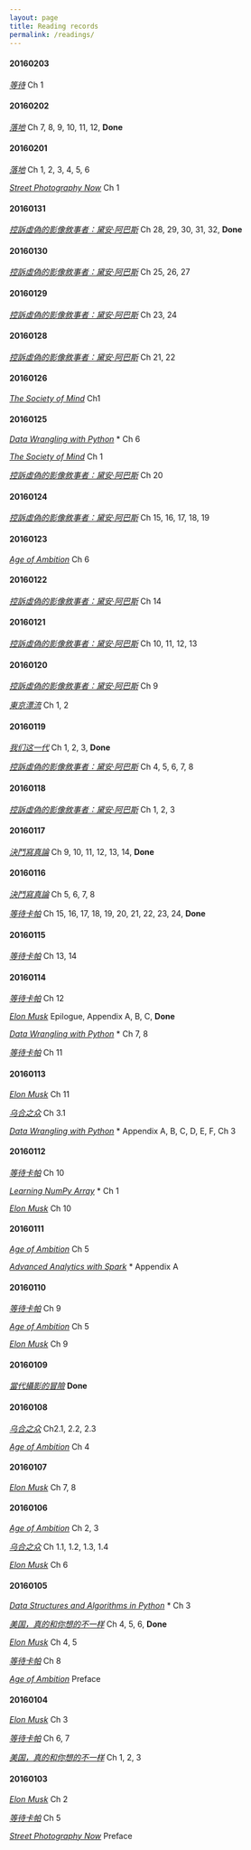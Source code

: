 ```yaml
---
layout: page
title: Reading records
permalink: /readings/
---
```


#### 20160203

[_等待_](http://book.douban.com/subject/1547677/)
	Ch 1

#### 20160202

[_落地_](http://book.douban.com/subject/10546083/)
	Ch 7, 8, 9, 10, 11, 12, __Done__

#### 20160201

[_落地_](http://book.douban.com/subject/10546083/)
	Ch 1, 2, 3, 4, 5, 6

[_Street Photography Now_](http://book.douban.com/subject/5279388/)
	Ch 1

#### 20160131

[_控訴虛偽的影像敘事者：黛安‧阿巴斯_](http://book.douban.com/subject/3311478/)
	Ch 28, 29, 30, 31, 32, __Done__

#### 20160130

[_控訴虛偽的影像敘事者：黛安‧阿巴斯_](http://book.douban.com/subject/3311478/)
	Ch 25, 26, 27

#### 20160129

[_控訴虛偽的影像敘事者：黛安‧阿巴斯_](http://book.douban.com/subject/3311478/)
	Ch 23, 24

#### 20160128

[_控訴虛偽的影像敘事者：黛安‧阿巴斯_](http://book.douban.com/subject/3311478/)
	Ch 21, 22

#### 20160126

[_The Society of Mind_](http://book.douban.com/subject/1291194/)
	Ch1

#### 20160125

[_Data Wrangling with Python_](shop.oreilly.com/product/0636920032861.do) *
	Ch 6

[_The Society of Mind_](http://book.douban.com/subject/1291194/)
	Ch 1

[_控訴虛偽的影像敘事者：黛安‧阿巴斯_](http://book.douban.com/subject/3311478/)
	Ch 20

#### 20160124

[_控訴虛偽的影像敘事者：黛安‧阿巴斯_](http://book.douban.com/subject/3311478/)
	Ch 15, 16, 17, 18, 19

#### 20160123

[_Age of Ambition_](http://book.douban.com/subject/25740186/)
  Ch 6

#### 20160122

[_控訴虛偽的影像敘事者：黛安‧阿巴斯_](http://book.douban.com/subject/3311478/)
	Ch 14

#### 20160121

[_控訴虛偽的影像敘事者：黛安‧阿巴斯_](http://book.douban.com/subject/3311478/)
	Ch 10, 11, 12, 13

#### 20160120

[_控訴虛偽的影像敘事者：黛安‧阿巴斯_](http://book.douban.com/subject/3311478/)
	Ch 9

[_東京漂流_](http://book.douban.com/subject/26417250/)
	Ch 1, 2

#### 20160119

[_我们这一代_](http://book.douban.com/subject/26288173/)
	Ch 1, 2, 3, __Done__

[_控訴虛偽的影像敘事者：黛安‧阿巴斯_](http://book.douban.com/subject/3311478/)
	Ch 4, 5, 6, 7, 8

#### 20160118

[_控訴虛偽的影像敘事者：黛安‧阿巴斯_](http://book.douban.com/subject/3311478/)
	Ch 1, 2, 3

#### 20160117

[_決鬥寫真論_](http://book.douban.com/subject/24866081/)
	Ch 9, 10, 11, 12, 13, 14, __Done__

#### 20160116

[_決鬥寫真論_](http://book.douban.com/subject/24866081/)
	Ch 5, 6, 7, 8

[_等待卡帕_](http://book.douban.com/subject/6894177/)
	Ch 15, 16, 17, 18, 19, 20, 21, 22, 23, 24, __Done__

#### 20160115

[_等待卡帕_](http://book.douban.com/subject/6894177/)
	Ch 13, 14

#### 20160114

[_等待卡帕_](http://book.douban.com/subject/6894177/)
	Ch 12

[_Elon Musk_](http://book.douban.com/subject/26372738/)
	Epilogue, Appendix A, B, C, __Done__

[_Data Wrangling with Python_](shop.oreilly.com/product/0636920032861.do) *
	Ch 7, 8

[_等待卡帕_](http://book.douban.com/subject/6894177/)
	Ch 11

#### 20160113

[_Elon Musk_](http://book.douban.com/subject/26372738/)
  Ch 11

[_乌合之众_](http://book.douban.com/subject/4258830/)
	Ch 3.1

[_Data Wrangling with Python_](shop.oreilly.com/product/0636920032861.do) *
	Appendix A, B, C, D, E, F, Ch 3

#### 20160112

[_等待卡帕_](http://book.douban.com/subject/6894177/)
	Ch 10

[_Learning NumPy Array_](https://www.packtpub.com/application-development/learning-numpy-array) *
	Ch 1

[_Elon Musk_](http://book.douban.com/subject/26372738/)
  Ch 10

#### 20160111

[_Age of Ambition_](http://book.douban.com/subject/25740186/)
  Ch 5

[_Advanced Analytics with Spark_](http://shop.oreilly.com/product/0636920035091.do) *
  Appendix A

#### 20160110

[_等待卡帕_](http://book.douban.com/subject/6894177/)
  Ch 9

[_Age of Ambition_](http://book.douban.com/subject/25740186/)
  Ch 5

[_Elon Musk_](http://book.douban.com/subject/26372738/)
  Ch 9

#### 20160109

[_當代攝影的冒險_](http://book.douban.com/subject/26374192/)
  __Done__

#### 20160108

[_乌合之众_](http://book.douban.com/subject/4258830/)
  Ch2.1, 2.2, 2.3

[_Age of Ambition_](http://book.douban.com/subject/25740186/)
  Ch 4

#### 20160107

[_Elon Musk_](http://book.douban.com/subject/26372738/)
  Ch 7, 8

#### 20160106

[_Age of Ambition_](http://book.douban.com/subject/25740186/)
  Ch 2, 3

[_乌合之众_](http://book.douban.com/subject/4258830/)
  Ch 1.1, 1.2, 1.3, 1.4

[_Elon Musk_](http://book.douban.com/subject/26372738/)
  Ch 6

#### 20160105

[_Data Structures and Algorithms in Python_](http://as.wiley.com/WileyCDA/WileyTitle/productCd-EHEP002510.html) *
  Ch 3

[_美国，真的和你想的不一样_](http://book.douban.com/subject/23694625/)
  Ch 4, 5, 6, __Done__

[_Elon Musk_](http://book.douban.com/subject/26372738/)
	Ch 4, 5

[_等待卡帕_](http://book.douban.com/subject/6894177/)
	Ch 8

[_Age of Ambition_](http://book.douban.com/subject/25740186/)
	Preface

#### 20160104

[_Elon Musk_](http://book.douban.com/subject/26372738/)
 	Ch 3

[_等待卡帕_](http://book.douban.com/subject/6894177/)
	Ch 6, 7

[_美国，真的和你想的不一样_](http://book.douban.com/subject/23694625/)
	Ch 1, 2, 3

#### 20160103

[_Elon Musk_](http://book.douban.com/subject/26372738/)
	Ch 2

[_等待卡帕_](http://book.douban.com/subject/6894177/)
 	Ch 5

[_Street Photography Now_](http://book.douban.com/subject/5279388/)
	Preface
